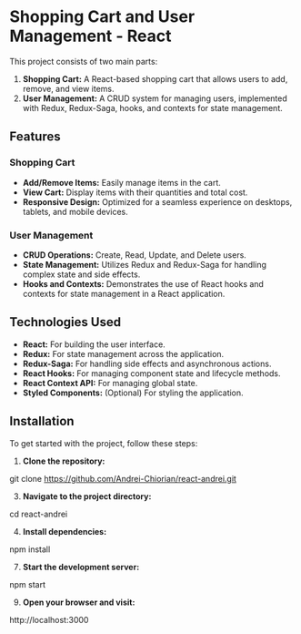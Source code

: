 # Shopping Cart and User Management - React

This project consists of two main parts:

1. **Shopping Cart:** A React-based shopping cart that allows users to add, remove, and view items.
2. **User Management:** A CRUD system for managing users, implemented with Redux, Redux-Saga, hooks, and contexts for state management.

## Features

### Shopping Cart

- **Add/Remove Items:** Easily manage items in the cart.
- **View Cart:** Display items with their quantities and total cost.
- **Responsive Design:** Optimized for a seamless experience on desktops, tablets, and mobile devices.

### User Management

- **CRUD Operations:** Create, Read, Update, and Delete users.
- **State Management:** Utilizes Redux and Redux-Saga for handling complex state and side effects.
- **Hooks and Contexts:** Demonstrates the use of React hooks and contexts for state management in a React application.

## Technologies Used

- **React:** For building the user interface.
- **Redux:** For state management across the application.
- **Redux-Saga:** For handling side effects and asynchronous actions.
- **React Hooks:** For managing component state and lifecycle methods.
- **React Context API:** For managing global state.
- **Styled Components:** (Optional) For styling the application.

## Installation

To get started with the project, follow these steps:

1. **Clone the repository:**
   
  git clone https://github.com/Andrei-Chiorian/react-andrei.git
   
3. **Navigate to the project directory:**
   
  cd react-andrei

4. **Install dependencies:**

  npm install
   
7. **Start the development server:**
   
  npm start

9. **Open your browser and visit:**
    
  http://localhost:3000
   
